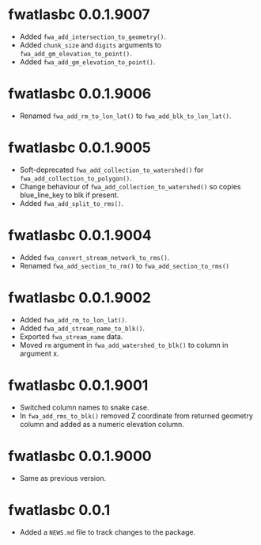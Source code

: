 <!-- NEWS.md is maintained by https://cynkra.github.io/fledge, do not edit -->

# fwatlasbc 0.0.1.9007

- Added `fwa_add_intersection_to_geometry()`.
- Added `chunk_size` and `digits` arguments to `fwa_add_gm_elevation_to_point()`.
- Added `fwa_add_gm_elevation_to_point()`.


# fwatlasbc 0.0.1.9006

- Renamed `fwa_add_rm_to_lon_lat()` to `fwa_add_blk_to_lon_lat()`.


# fwatlasbc 0.0.1.9005

- Soft-deprecated `fwa_add_collection_to_watershed()` for `fwa_add_collection_to_polygon()`.
- Change behaviour of `fwa_add_collection_to_watershed()` so copies blue_line_key to blk if present.
- Added `fwa_add_split_to_rms()`.


# fwatlasbc 0.0.1.9004

- Added `fwa_convert_stream_network_to_rms()`.
- Renamed `fwa_add_section_to_rm()` to `fwa_add_section_to_rms()`


# fwatlasbc 0.0.1.9002

- Added `fwa_add_rm_to_lon_lat()`.
- Added `fwa_add_stream_name_to_blk()`.
- Exported `fwa_stream_name` data.
- Moved `rm` argument in `fwa_add_watershed_to_blk()` to column in argument x.


# fwatlasbc 0.0.1.9001

- Switched column names to snake case.
- In `fwa_add_rms_to_blk()` removed Z coordinate from returned geometry column and added as a numeric elevation column.


# fwatlasbc 0.0.1.9000

- Same as previous version.


# fwatlasbc 0.0.1

* Added a `NEWS.md` file to track changes to the package.
